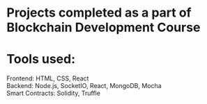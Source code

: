 # Projects completed as a part of Blockchain Development Course

# Tools used:
Frontend: HTML, CSS, React <br/>
Backend: Node.js, SocketIO, React, MongoDB, Mocha <br/>
Smart Contracts: Solidity, Truffle

